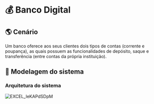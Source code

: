 # :moneybag: Banco Digital

## :earth_americas: Cenário
Um banco oferece aos seus clientes dois tipos de contas (corrente e poupança), as quais possuem as funcionalidades de depósito, saque e transferência (entre contas da própria instituição).

## :construction: Modelagem do sistema
### Arquitetura do sistema
![EXCEL_IeKAPdSDpM](https://user-images.githubusercontent.com/17866411/147827466-1600b17b-003f-441e-b22f-b8dd6e3cf451.png)
